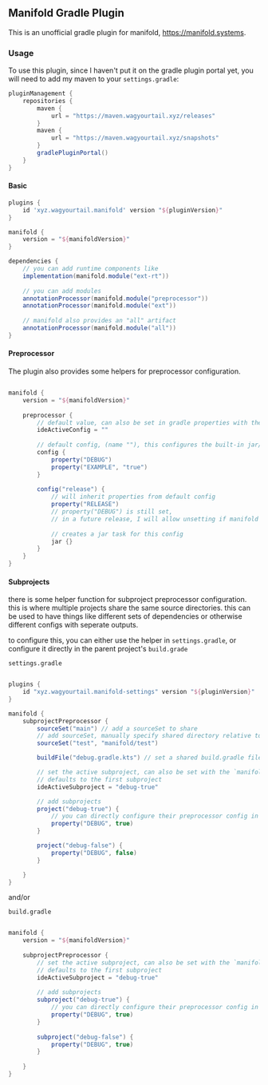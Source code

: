 ## Manifold Gradle Plugin

This is an unofficial gradle plugin for manifold, https://manifold.systems.

### Usage

To use this plugin, since I haven't put it on the gradle plugin portal yet, you will need to add my maven to your `settings.gradle`:

```groovy
pluginManagement {
    repositories {
        maven {
            url = "https://maven.wagyourtail.xyz/releases"
        }
        maven {
            url = "https://maven.wagyourtail.xyz/snapshots"
        }
        gradlePluginPortal()
    }
}
```

#### Basic

```groovy
plugins {
    id 'xyz.wagyourtail.manifold' version "${pluginVersion}"
}

manifold {
    version = "${manifoldVersion}"
}

dependencies {
    // you can add runtime components like
    implementation(manifold.module("ext-rt"))
    
    // you can add modules
    annotationProcessor(manifold.module("preprocessor"))
    annotationProcessor(manifold.module("ext"))
    
    // manifold also provides an "all" artifact
    annotationProcessor(manifold.module("all"))
}

```

#### Preprocessor

The plugin also provides some helpers for preprocessor configuration.

```groovy

manifold {
    version = "${manifoldVersion}"
    
    preprocessor {
        // default value, can also be set in gradle properties with the `manifold.ideActiveConfig` property
        ideActiveConfig = "" 
        
        // default config, (name ""), this configures the built-in jar/processRresources/c
        config {
            property("DEBUG")
            property("EXAMPLE", "true")
        }
        
        config("release") {
            // will inherit properties from default config
            property("RELEASE")
            // property("DEBUG") is still set, 
            // in a future release, I will allow unsetting if manifold adds support for un-setting properties on the cli
            
            // creates a jar task for this config
            jar {}
        }
    }
}
```


#### Subprojects

there is some helper function for subproject preprocessor configuration. this is where multiple projects share the same source directories.
this can be used to have things like different sets of dependencies or otherwise different configs with seperate outputs.

to configure this, you can either use the helper in `settings.gradle`, or configure it directly in the parent project's
`build.grade`

`settings.gradle`
```groovy

plugins {
    id "xyz.wagyourtail.manifold-settings" version "${pluginVersion}"
}

manifold {
    subprojectPreprocessor {
        sourceSet("main") // add a sourceSet to share
        // add sourceSet, manually specify shared directory relative to root project's dir
        sourceSet("test", "manifold/test")

        buildFile("debug.gradle.kts") // set a shared build.gradle file for use by the subprojects

        // set the active subproject, can also be set with the `manifold.ideActiveSubproject` gradle property
        // defaults to the first subproject
        ideActiveSubproject = "debug-true"

        // add subprojects
        project("debug-true") {
            // you can directly configure their preprocessor config in the settings, or you can do so in the build.gradle file
            property("DEBUG", true)
        }

        project("debug-false") {
            property("DEBUG", false)
        }

    }
}
```

and/or

`build.gradle`
```groovy

manifold {
    version = "${manifoldVersion}"
    
    subprojectPreprocessor {
        // set the active subproject, can also be set with the `manifold.ideActiveSubproject` gradle property
        // defaults to the first subproject
        ideActiveSubproject = "debug-true"
        
        // add subprojects
        subproject("debug-true") {
            // you can directly configure their preprocessor config in the settings, or you can do so in the build.gradle file
            property("DEBUG", true)
        }
        
        subproject("debug-false") {
            property("DEBUG", true)
        }
        
    }
}

```

